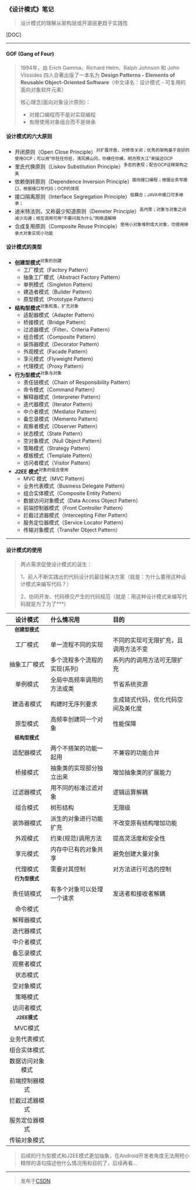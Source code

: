 ### 《设计模式》笔记

> 设计模式的理解从架构层或开源层更趋于实践性

[DOC]

----

#### GOF (Gang of Four)

> 1994年，由 Erich Gamma、Richard Helm、Ralph Johnson 和 John Vlissides 四人合著出版了一本名为 **Design Patterns - Elements of Reusable Object-Oriented Software**（中文译名：设计模式 - 可复用的面向对象软件元素）
> 
> 核心理念(面向对象设计原则)：
> 
> * 对接口编程而不是对实现编程
> * 有限使用对象组合而不是继承

#### 设计模式的六大原则
+ 开闭原则（Open Close Principle）<sup>对扩展开放，对修改关闭；优秀的架构基于良好的使用OCP；可以用“你狂任你狂，清风拂山冈，你横任你横，明月照大江”来描述OCP</sup>
+ 里氏代换原则（Liskov Substitution Principle）<sup>多态的表现；配合OCP诠释架构之美</sup>
+ 依赖倒转原则（Dependence Inversion Principle）<sup>面向接口编程；根据业务写接口，根据接口写代码；OCP的体现</sup>
+ 接口隔离原则（Interface Segregation Principle）<sup>低耦合；JAVA中接口可多继承；</sup>
+ 迪米特法则，又称最少知道原则（Demeter Principle）<sup>高内聚；对象与对象之间减少沟通；相互调用可用“不要问我为什么”网络语解释</sup>
+ 合成复用原则（Composite Reuse Principle）<sup>使用小对象堆积成大对象，勿使用继承大对象实现小功能</sup>

#### 设计模式的类型

+ **创建型模式**<sup>对象的创建</sup>
    + 工厂模式（Factory Pattern）
    + 抽象工厂模式（Abstract Factory Pattern）
    + 单例模式（Singleton Pattern）
    + 建造者模式（Builder Pattern）
    + 原型模式（Prototype Pattern）
+ **结构型模式**<sup>对象和类，扩充对象</sup>
    + 适配器模式（Adapter Pattern）
    + 桥接模式（Bridge Pattern）
    + 过滤器模式（Filter、Criteria Pattern）
    + 组合模式（Composite Pattern）
    + 装饰器模式（Decorator Pattern）
    + 外观模式（Facade Pattern）
    + 享元模式（Flyweight Pattern）
    + 代理模式（Proxy Pattern）
+ **行为型模式**<sup>对象与对象</sup>
    + 责任链模式（Chain of Responsibility Pattern）
    + 命令模式（Command Pattern）
    + 解释器模式（Interpreter Pattern）
    + 迭代器模式（Iterator Pattern）
    + 中介者模式（Mediator Pattern）
    + 备忘录模式（Memento Pattern）
    + 观察者模式（Observer Pattern）
    + 状态模式（State Pattern）
    + 空对象模式（Null Object Pattern）
    + 策略模式（Strategy Pattern）
    + 模板模式（Template Pattern）
    + 访问者模式（Visitor Pattern）
+ **J2EE 模式**<sup>对象的组合使用</sup>
    + MVC 模式（MVC Pattern）
    + 业务代表模式（Business Delegate Pattern）
    + 组合实体模式（Composite Entity Pattern）
    + 数据访问对象模式（Data Access Object Pattern）
    + 前端控制器模式（Front Controller Pattern）
    + 拦截过滤器模式（Intercepting Filter Pattern）
    + 服务定位器模式（Service Locator Pattern）
    + 传输对象模式（Transfer Object Pattern）

------

#### 设计模式的使用

> 两点需求促使设计模式的诞生：
> 
> 1、前人不断实践出的代码设计的最佳解决方案（就是：为什么要用这种设计模式来编写代码？）
> 
> 2、协同开发、代码移交产生的代码规范（就是：用这种设计模式来编写代码就是为了为了***)


| 设计模式 | 什么情况用 | 目的 |
|:------:|:-------|:------|
| <b><sub>创建型模式</sub></b> |
| 工厂模式 | 单一流程不同的实现 | 不同的实现可无限扩充，且调用方法不变 |
| 抽象工厂模式 | 多个流程多个流程的实现(系列) | 系列内的调用方法可无限扩充 |
| 单例模式 | 全局中高频率调用的方法或类 | 节省系统资源 |
| 建造者模式 | 构建时无序列要求 | 生成链式代码，优化代码空间及美化度 |
| 原型模式 | 高频率创建同一个对象 | 性能保障 |
| <b><sub>结构型模式</sub></b> |
| 适配器模式 | 两个不搭架的功能一起用 | 不兼容的功能合并 |
| 桥接模式 | 抽象类的实现部分独立出来 | 增加抽象类的扩展能力 |
| 过滤器模式 | 用不同的标准过滤对象 | 逻辑运算解耦 |
| 组合模式 | 树形结构 | 无限级 |
| 装饰器模式 | 派生的对象进行功能扩充 | 不改变原有结构增加功能 |
| 外观模式 | 约束(规范)调用方法 | 提高灵活度和安全性 |
| 享元模式 | 内存中已有的对象共享 | 避免创建大量对象 |
| 代理模式 | 需要对其控制 | 对方法进行可选的控制 |
| <b><sub>行为型模式</sub></b> |
| 责任链模式 | 有多个对象可以处理一个请求 | 发送者和接收者解耦 |
| 命令模式 |||
| 解释器模式 |||
| 迭代器模式 |||
| 中介者模式 |||
| 备忘录模式 |||
| 观察者模式 |||
| 状态模式 |||
| 空对象模式 |||
| 策略模式 |||
| 访问者模式 |||
| <b><sub>J2EE模式</sub></b> |
| MVC模式 |||
| 业务代表模式 |||
| 组合实体模式 |||
| 数据访问对象模式 |||
| 前端控制器模式 |||
| 拦截过滤器模式 |||
| 服务定位器模式 |||
| 传输对象模式 |||

> 后续的行为型模式和J2EE模式更加抽象，在Android开发者角度无法用短小精悍的语句描述他什么情况用和目的了，后续再看...


--------------
> 发布于[CSDN](https://blog.csdn.net/z1101558280/article/details/82853482)
